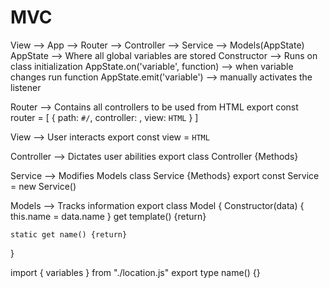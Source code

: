 # MVC

View --> App --> Router --> Controller --> Service --> Models(AppState)
AppState --> Where all global variables are stored
Constructor --> Runs on class initialization
  AppState.on('variable', function) --> when variable changes run function
  AppState.emit('variable') --> manually activates the listener

<!-- SECTION Router -->
  Router --> Contains all controllers to be used from HTML
  export const router = [
    {
      path: `#/`,
      controller: ,
      view: `HTML`
    }
  ]

<!-- SECTION View -->
  View --> User interacts
  export const view = `HTML`

<!-- SECTION Controller -->
  Controller --> Dictates user abilities
  export class Controller {Methods}

<!-- SECTION Service --> 
  Service --> Modifies Models
  class Service {Methods}
  export const Service = new Service()

<!-- SECTION Model -->
  Models --> Tracks information
  export class Model {
    Constructor(data) {
      this.name = data.name
    }
    get template() {return}
    
    static get name() {return}
  }

<!-- SECTION Import/Export -->
  import { variables } from "./location.js"
  export type name() {}